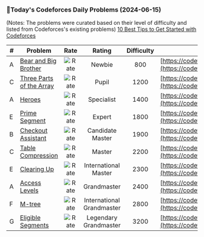 ### 🌟Today's Codeforces Daily Problems (2024-06-15)
(Notes: The problems were curated based on their level of difficulty and listed from Codeforces's existing problems)
[10 Best Tips to Get Started with Codeforces](https://github.com/ika9810/Codeforces-Daily-Problems/blob/main/10%20Best%20Tips%20to%20Get%20Started%20with%20Codeforces.md)

| # | Problem | Rate| Rating | Difficulty | Contest |
|---| ----- | :--------: | :----------: | :----------: | ---------- |
|A|[Bear and Big Brother](https://codeforces.com/contest/791/problem/A)|![Rate](https://img.shields.io/badge/Newbie-800-lightgrey)|Newbie|800|[https://codeforces.com/contest/791](https://codeforces.com/contest/791)|
|C|[Three Parts of the Array](https://codeforces.com/contest/1006/problem/C)|![Rate](https://img.shields.io/badge/Pupil-1200-brightgreen)|Pupil|1200|[https://codeforces.com/contest/1006](https://codeforces.com/contest/1006)|
|A|[Heroes](https://codeforces.com/contest/77/problem/A)|![Rate](https://img.shields.io/badge/Specialist-1400-9cf)|Specialist|1400|[https://codeforces.com/contest/77](https://codeforces.com/contest/77)|
|E|[Prime Segment](https://codeforces.com/contest/64/problem/E)|![Rate](https://img.shields.io/badge/Expert-1800-blue)|Expert|1800|[https://codeforces.com/contest/64](https://codeforces.com/contest/64)|
|B|[Checkout Assistant](https://codeforces.com/contest/19/problem/B)|![Rate](https://img.shields.io/badge/Candidate%20Master-1900-blueviolet)|Candidate Master|1900|[https://codeforces.com/contest/19](https://codeforces.com/contest/19)|
|C|[Table Compression](https://codeforces.com/contest/650/problem/C)|![Rate](https://img.shields.io/badge/Master-2200-orange)|Master|2200|[https://codeforces.com/contest/650](https://codeforces.com/contest/650)|
|E|[Clearing Up](https://codeforces.com/contest/141/problem/E)|![Rate](https://img.shields.io/badge/International%20Master-2300-orange)|International Master|2300|[https://codeforces.com/contest/141](https://codeforces.com/contest/141)|
|A|[Access Levels](https://codeforces.com/contest/1765/problem/A)|![Rate](https://img.shields.io/badge/Grandmaster-2400-red)|Grandmaster|2400|[https://codeforces.com/contest/1765](https://codeforces.com/contest/1765)|
|F|[M-tree](https://codeforces.com/contest/1810/problem/F)|![Rate](https://img.shields.io/badge/International%20Grandmaster-2800-red)|International Grandmaster|2800|[https://codeforces.com/contest/1810](https://codeforces.com/contest/1810)|
|G|[Eligible Segments](https://codeforces.com/contest/1584/problem/G)|![Rate](https://img.shields.io/badge/Legendary%20Grandmaster-3200-red)|Legendary Grandmaster|3200|[https://codeforces.com/contest/1584](https://codeforces.com/contest/1584)|
